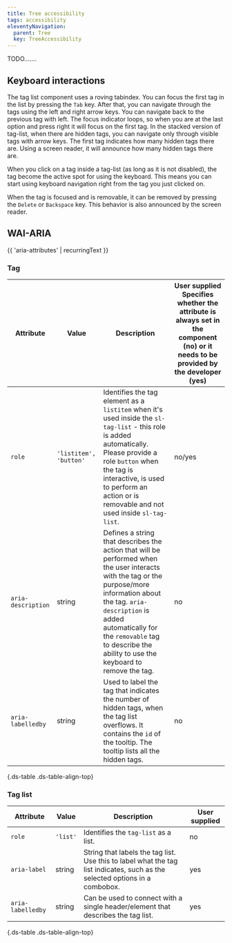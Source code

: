 ```yaml
---
title: Tree accessibility
tags: accessibility
eleventyNavigation:
  parent: Tree
  key: TreeAccessibility
---
```

<section>

TODO.......

## Keyboard interactions

The tag list component uses a roving tabindex. You can focus the first tag in the list by pressing the `Tab` key. After that, you can navigate through the tags using the left and right arrow keys. You can navigate back to the previous tag with left. The focus indicator loops, so when you are at the last option and press right it will focus on the first tag.
In the stacked version of tag-list, when there are hidden tags, you can navigate only through visible tags with arrow keys. The first tag indicates how many hidden tags there are. Using a screen reader, it will announce how many hidden tags there are.


When you click on a tag inside a tag-list (as long as it is not disabled), the tag become the active spot for using the keyboard. This means you can start using keyboard navigation right from the tag you just clicked on.


When the tag is focused and is removable, it can be removed by pressing the `Delete` or `Backspace` key. This behavior is also announced by the screen reader.

</section>

<section>

## WAI-ARIA

{{ 'aria-attributes' | recurringText }}

### Tag

<div class="ds-table-wrapper">

|Attribute|Value|Description|User supplied  <sl-icon name="info" aria-describedby="tooltip1" size="md"></sl-icon><sl-tooltip id="tooltip1">Specifies whether the attribute is always set in the component (no) or it needs to be provided by the developer (yes)</sl-tooltip>|
|-|-|-|-|
|`role`|`'listitem', 'button'`|Identifies the tag element as a `listitem` when it's used inside the `sl-tag-list` - this role is added automatically. Please provide a role `button` when the tag is interactive, is used to perform an action or is removable and not used inside `sl-tag-list`.|no/yes|
|`aria-description`|string|Defines a string that describes the action that will be performed when the user interacts with the tag or the purpose/more information about the tag. `aria-description` is added automatically for the `removable` tag to describe the ability to use the keyboard to remove the tag.|no|
|`aria-labelledby`|string|Used to label the tag that indicates the number of hidden tags, when the tag list overflows. It contains the `id` of the tooltip. The tooltip lists all the hidden tags.|no|

{.ds-table .ds-table-align-top}

</div>

### Tag list

<div class="ds-table-wrapper">

|Attribute|Value|Description|User supplied  <sl-icon name="info" aria-describedby="tooltip1" size="md"></sl-icon>|
|-|-|-|-|
|`role`|`'list'`|Identifies the `tag-list` as a list.|no|
|`aria-label`|string|String that labels the tag list. Use this to label what the tag list indicates, such as the selected options in a combobox.|yes|
|`aria-labelledby`|string|Can be used to connect with a single header/element that describes the tag list.|yes|

{.ds-table .ds-table-align-top}

</div>

</section>

